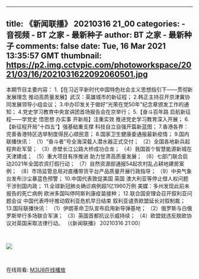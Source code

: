 
---
title: 《新闻联播》 20210316 21_00
categories: 
    - 音视频
    - BT 之家 - 最新种子
author: BT 之家 - 最新种子
comments: false
date: Tue, 16 Mar 2021 13:35:57 GMT
thumbnail: https://p2.img.cctvpic.com/photoworkspace/2021/03/16/2021031622092060501.jpg
---

<div>   
<p>本期节目主要内容：
1.【在习近平新时代中国特色社会主义思想指引下——贯彻新发展理念 推动高质量发展】武汉：英雄城市的新征程；
2.韩正主持召开京津冀协同发展领导小组会议；
3.中办印发关于做好“光荣在党50年”纪念章颁发工作的通知；
4.党史学习教育中央宣讲团首场报告会在京举行；
5.【奋斗百年路 启航新征程——学党史 悟思想 办实事 开新局】注重实效 推进党史学习教育深入开展；
6.【新征程开局“十四五”】强基础重支撑 科技自立自强开篇新蓝图；
7.香港各界：完善香港特区选举制度得民心顺民意；
8.国家卫生健康委通报最新疫情；
9.国内联播快讯：
（1）“奋斗者”号全海深载人潜水器正式交付；
（2）全国各地新兵起程奔赴军营；
（3）赤壁长江公路大桥成功合龙；
（4）我国首个智慧能源新城在天津建成；
（5）重大项目有序推进 助力甘肃高质量发展；
（6）七部门联合启动2021年全国农资打假行动；
（7）自然资源部通报54起农村乱占耕地建房案例；
（8）市场监管总局对直播带货平台产品质量开展行政指导；
（9）中央气象台发布沙尘暴蓝色预警；
10.中国代表敦促美国 英国 澳大利亚等停止借人权问题干涉别国内政；
11.全球新冠肺炎确诊病例超1亿1960万例 美媒：多州发现此前未报告的死亡病例 欧洲多国叫停阿斯利康疫苗接种；
12.联合国安理会召开叙利亚问题会议 中国代表呼吁推动叙利亚危机早日结束 叙利亚谴责欧盟延长对叙制裁；
13.国际联播快讯：
（1）伊朗革命卫队宣布启用新导弹基地；
（2）俄罗斯与白俄罗斯举行多场联合军演；
（3）英国首都抗议示威持续；
（4）欧盟就违反脱欧协议对英国采取法律行动。
（《新闻联播》 20210316 21:00）</p><br><p><img src="https://p2.img.cctvpic.com/photoworkspace/2021/03/16/2021031622092060501.jpg" referrerpolicy="no-referrer"></p><br><p>在线观看: <a href="https://www.m3u8play.com/?play=https://hls.cntv.baishancdnx.cn/asp/hls/main/0303000a/3/default/a576e325897f4ed29863a7f3943f5e5c/main.m3u8">M3U8在线播放</a></p>  
</div>
            